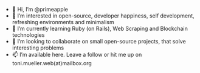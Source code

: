 - 👋 Hi, I’m @primeapple
- 👀 I’m interested in open-source, developer happiness, self development, refreshing environments and minimalism
- 🌱 I’m currently learning Ruby (on Rails), Web Scraping and Blockchain technologies
- 💞️ I’m looking to collaborate on small open-source projects, that solve interesting problems
- 📫 I’m available here. Leave a follow or hit me up on toni.mueller.web(at)mailbox.org

<!---
primeapple/primeapple is a ✨ special ✨ repository because its `README.md` (this file) appears on your GitHub profile.
You can click the Preview link to take a look at your changes.
--->
